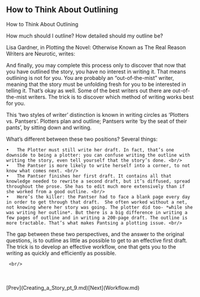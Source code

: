 ## How to Think About Outlining ##
How to Think About Outlining <br/>


How much should I outline? How detailed should my outline be?  <br/>

Lisa Gardner, in Plotting the Novel: Otherwise Known as The Real Reason Writers are Neurotic, writes: <br/>

And finally, you may complete this process only to discover that now that you have outlined the story, you have no interest in writing it. That means outlining is not for you. You are probably an “out-of-the-mist” writer, meaning that the story must be unfolding fresh for you to be interested in telling it. That’s okay as well. Some of the best writers out there are out-of-the-mist writers. The trick is to discover which method of writing works best for you.  <br/>

This ‘two styles of writer’ distinction is known in writing circles as ‘Plotters vs. Pantsers’. Plotters plan and outline; Pantsers write ‘by the seat of their pants’, by sitting down and writing.  <br/>

What’s different between these two positions? Several things:  <br/>

	•	The Plotter must still write her draft. In fact, that’s one downside to being a plotter: you can confuse writing the outline with writing the story, even tell yourself that the story’s done. <br/>
	•	The Pantser is more likely to write herself into a corner, to not know what comes next. <br/>
	•	The Pantser finishes her first draft. It contains all that knowledge needed to rewrite a second draft, but it’s diffused, spread throughout the prose. She has to edit much more extensively than if she worked from a good outline. <br/>
	•	Here’s the killer: the Pantser had to face a blank page every day in order to get through that draft.  She often worked without a net, not knowing where her story was going. The plotter did too- *while she was writing her outline*. But there is a big difference in writing a few pages of outline and in writing a 200-page draft. The outline is more tractable. That’s what makes Pantsing a plotting issue. <br/>

The gap between these two perspectives,  and the answer to the original questions, is to outline as little as possible to get to an effective first draft. The trick is to develop an effective workflow, one that gets you to the writing as quickly and efficiently as possible. <br/>



	 <br/>

 <br/>
 <br/>
[Prev](Creating_a_Story_pt_9.md)[Next](Workflow.md) <br/>
